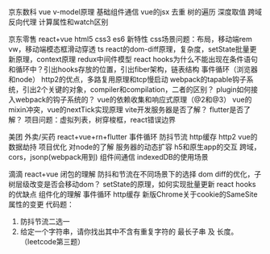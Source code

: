 京东数科 vue
v-model原理
基础组件通信
vue的jsx
去重
树的遍历
深度取值
跨域
反向代理
计算属性和watch区别

京东零售 react+vue
html5 css3 es6 新特性
css场景问题：布局，移动端rem vw，移动端模态框滑动穿透
ts
react的dom-diff原理，复杂度，setState批量更新原理，context原理
redux中间件模型
react hooks为什么不能出现在条件语句和循环中？引出hooks存放的位置，引出fiber架构，链表结构
事件循环（浏览器和node）
http2的优点，多路复用原理和tcp慢启动
webpack的tapable钩子系统，引出2个关键的对象，compiler和compilation，二者的区别？
plugin如何接入webpack的钩子系统的？
vue的依赖收集和响应式原理（@2和@3）
vue的mixin冲突，vue的nextTick实现原理
vite开发服务器是否了解？
flutter是否了解？
项目问题：虚拟列表，树穿梭框，react错误边界

美团 外卖/买药 react+vue+rn+flutter
事件循环
防抖节流
http缓存
http2
vue的数据劫持
项目优化
对node的了解
服务器的动态扩容
h5和原生app的交互
跨域，cors，jsonp(webpack用到)
组件间通信
indexedDB的使用场景

滴滴 react+vue
闭包的理解
防抖和节流在不同场景下的选择
dom diff的优化，子树层级改变是否会移动dom？
setState的原理，如何实现批量更新
react hooks的优缺点
组件化的理解
事件循环
http缓存
新版Chrome关于cookie的SameSite属性的变更
代码题：
1. 防抖节流二选一
2. 给定一个字符串，请你找出其中不含有重复字符的 最长子串 及 长度。（leetcode第三题）
